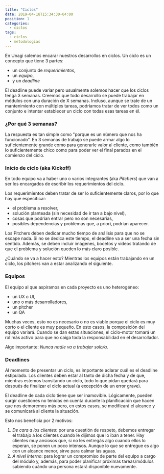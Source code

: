 ```yaml
---
title: "Ciclos"
date: 2019-04-18T15:34:30-04:00
position: 1
categories:
  - ciclos
tags:
  - ciclos
  - metodologias
---
```


En Unagi solemos encarar nuestros desarrollos en ciclos. Un ciclo es un concepto que tiene 3 partes:
* un conjunto de *requerimientos*,
* un *equipo*,
* y un *deadline*

El deadline puede variar pero usualmente solemos hacer que los ciclos tenga 3 semanas.
Creemos que todo desarrollo se puede trabajar en módulos con una duración de X semanas. Incluso, aunque se trate de un mantenimiento con múltiples tareas, podríamos tratar de ver todos como un conjunto e intentar establecer un ciclo con todas esas tareas en él.

### ¿Por qué 3 semanas?
La respuesta es tan simple como "porque es un número que nos ha funcionado". En 3 semanas de trabajo se puede armar algo lo suficientemente grande como para generarle valor al cliente, como también lo suficientemente chico como para poder ver el final parados en el comienzo del ciclo.

### Inicio de ciclo (aka  Kickoff)
En todo equipo va a haber uno o varios integrantes (aka *Pitchers*) que van a ser los encargados de escribir los requerimientos del ciclo.

Los requerimientos deben tratar de ser lo suficientemente claros, por lo que hay que especificar:
- el problema a resolver,
- solución planteada (sin necesidad de ir tan a bajo nivel),
- cosas que podrían entrar pero no son necesarias,
- posibles dependencias y problemas que, a priori, podrían aparecer.

Los Pitchers deben dedicar mucho tiempo de análisis para que no se escape nada. Si no se dedica este tiempo, el deadline va a ser una fecha sin sentido.
Además, se deben incluir imágenes, bocetos y videos tratando de que el problema y solución queden lo más claro posible.

¿Cuándo se va a hacer esto? Mientras los equipos están trabajando en un ciclo, los pitchers van a estar analizando el siguiente.

### Equipos
El equipo al que aspiramos en cada proyecto es uno heterogéneo:
- un UX o UI,
- uno o más desarrolladores,
- un pitcher
- un QA

Muchas veces, esto no es necesario o no es viable porque el ciclo es muy corto o el cliente es muy pequeño. En esto casos, la composición del equipo variará.
Cuando se dan estas situaciones, el ciclo-motor tomará un rol más activo para que no caiga toda la responsabilidad en el desarrollador.

Algo importante: *Nunca nadie va a trabajar solo/a*.

### Deadlines
Al momento de presentar un ciclo, es importante aclarar cuál es el deadline estipulado. Los clientes deben estar al tanto de dicha fecha y de que, mientras estemos transitando un ciclo, todo lo que pidan quedará para después de finalizar el ciclo actual (a excepción de un error grave).

El deadline de cada ciclo tiene que ser inamovible. Lógicamente, pueden surgir cuestiones no tenidas en cuenta durante la planificación que hacen que nos demoremos más pero, en estos casos, se modificará el alcance y se comunicará al cliente la situación.

Esto nos beneficia por 2 motivos:

1. _De cara a los clientes_: por una cuestión de respeto, debemos entregar el trabajo a los clientes cuando le dijimos que lo iban a tener. Hay clientes muy ansiosos que, si no les entregás algo cuando ellos lo esperan, se ponen un poco intensos. Aunque lo que se entregue es algo con un alcance menor, sirve para calmar las aguas.
2. _A nivel interno_: para lograr un compromiso de parte del equipo a cargo del módulo y, además, para poder planificar próximas tareas/módulos sabiendo cuándo una persona estará disponible nuevamente.

